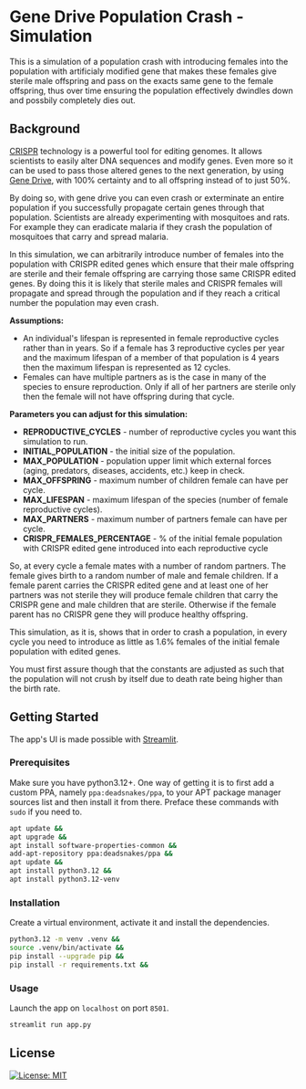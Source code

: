 # Gene Drive Population Crash - Simulation

<!-- EXCERPT -->

This is a simulation of a population crash with introducing females into the population with artificialy modified gene that makes these females give sterile male offspring and pass on the exacts same gene to the female offspring, thus over time ensuring the population effectively dwindles down and possbily completely dies out.

<!-- EXCERPT -->

## Background

<!-- INFO -->

[CRISPR](https://en.wikipedia.org/wiki/CRISPR) technology is a powerful tool for editing genomes.
It allows scientists to easily alter DNA sequences and modify genes.
Even more so it can be used to pass those altered genes to the next
generation, by using [Gene Drive](https://en.wikipedia.org/wiki/Gene_drive), 
with 100% certainty and to all offspring instead of to just 50%.

By doing so, with gene drive you can even crash or exterminate an entire population if you
successfully propagate certain genes through that population. Scientists are
already experimenting with mosquitoes and rats. For example they can eradicate
malaria if they crash the population of mosquitoes that carry and spread malaria.

In this simulation, we can arbitrarily introduce number of females into the population
with CRISPR edited genes which ensure that their male offspring are sterile
and their female offspring are carrying those same CRISPR edited genes.
By doing this it is likely that sterile males and CRISPR females will propagate and
spread through the population and if they reach a critical number the population may
even crash.

**Assumptions:**  
  * An individual's lifespan is represented in female reproductive cycles rather than in years.
    So if a female has 3 reproductive cycles per year and the maximum lifespan
    of a member of that population is 4 years then the maximum lifespan is represented as 12 cycles.
  * Females can have multiple partners as is the case in many of the species to ensure reproduction. 
    Only if all of her partners are sterile only then the female will not have offspring during that cycle.

**Parameters you can adjust for this simulation:**  
  * **REPRODUCTIVE_CYCLES** - number of reproductive cycles you want this simulation to run.
  * **INITIAL_POPULATION** - the initial size of the population.
  * **MAX_POPULATION** - population upper limit which external forces (aging, predators, diseases, accidents, etc.) keep in check.
  * **MAX_OFFSPRING** - maximum number of children female can have per cycle.
  * **MAX_LIFESPAN** - maximum lifespan of the species (number of female reproductive cycles).
  * **MAX_PARTNERS** - maximum number of partners female can have per cycle.
  * **CRISPR_FEMALES_PERCENTAGE** - % of the initial female population with CRISPR edited gene introduced into each reproductive cycle

So, at every cycle a female mates with a number of random partners. The female gives birth to a random number of male and female children. If a female parent carries the CRISPR edited gene
and at least one of her partners was not sterile they will produce female children that carry the
CRISPR gene and male children that are sterile. Otherwise if the female parent has no CRISPR gene they will produce healthy offspring.

This simulation, as it is, shows that in order to crash a population, in every cycle you need to introduce as little as 1.6% females of the initial female population with edited genes.

You must first assure though that the constants are adjusted as such that the population will not crush by itself due to death rate being higher than the birth rate.

<!-- INFO -->

## Getting Started

The app's UI is made possible with [Streamlit](https://github.com/streamlit/streamlit).

### Prerequisites

Make sure you have python3.12+. One way of getting it is to first add a custom PPA, namely `ppa:deadsnakes/ppa`, to your APT package manager sources list and then install it from there. Preface these commands with `sudo` if you need to.

``` bash
apt update &&
apt upgrade &&
apt install software-properties-common &&
add-apt-repository ppa:deadsnakes/ppa &&
apt update &&
apt install python3.12 &&
apt install python3.12-venv
```

### Installation

Create a virtual environment, activate it and install the dependencies.

``` bash
python3.12 -m venv .venv &&
source .venv/bin/activate &&
pip install --upgrade pip &&
pip install -r requirements.txt &&
```

### Usage

Launch the app on `localhost` on port `8501`.
``` bash
streamlit run app.py
```

## License

[![License: MIT](https://img.shields.io/github/license/vlatan/population-crash?label=License)](/LICENSE "License: MIT")